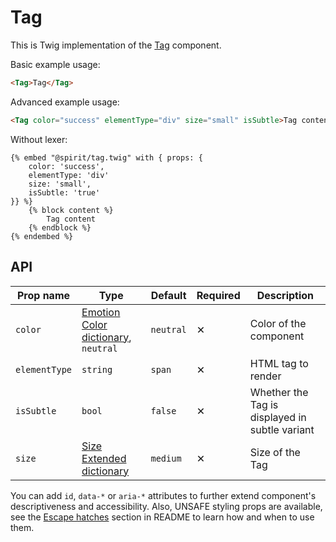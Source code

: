 # Tag

This is Twig implementation of the [Tag] component.

Basic example usage:

```html
<Tag>Tag</Tag>
```

Advanced example usage:

```html
<Tag color="success" elementType="div" size="small" isSubtle>Tag content</Tag>
```

Without lexer:

```twig
{% embed "@spirit/tag.twig" with { props: {
    color: 'success',
    elementType: 'div'
    size: 'small',
    isSubtle: 'true'
}} %}
    {% block content %}
        Tag content
    {% endblock %}
{% endembed %}
```

## API

| Prop name     | Type                                                    | Default   | Required | Description                                    |
| ------------- | ------------------------------------------------------- | --------- | -------- | ---------------------------------------------- |
| `color`       | [Emotion Color dictionary][dictionary-color], `neutral` | `neutral` | ✕        | Color of the component                         |
| `elementType` | `string`                                                | `span`    | ✕        | HTML tag to render                             |
| `isSubtle`    | `bool`                                                  | `false`   | ✕        | Whether the Tag is displayed in subtle variant |
| `size`        | [Size Extended dictionary][dictionary-size]             | `medium`  | ✕        | Size of the Tag                                |

You can add `id`, `data-*` or `aria-*` attributes to further extend component's
descriptiveness and accessibility. Also, UNSAFE styling props are available,
see the [Escape hatches][escape-hatches] section in README to learn how and when to use them.

[tag]: https://github.com/lmc-eu/spirit-design-system/tree/main/packages/web/src/scss/components/Tag
[dictionary-color]: https://github.com/lmc-eu/spirit-design-system/tree/main/docs/DICTIONARIES.md#color
[dictionary-size]: https://github.com/lmc-eu/spirit-design-system/tree/main/docs/DICTIONARIES.md#size
[escape-hatches]: https://github.com/lmc-eu/spirit-design-system/tree/main/packages/web-twig/README.md#escape-hatches
